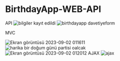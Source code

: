 # BirthdayApp-WEB-API
API
![bilgiler kayıt edildi](https://github.com/meryemtalay/BirthdayApp-WEB-API/assets/73894202/a8beba3c-dceb-4ed4-bea4-86b358350fd3)
![birthdayapp davetiyeform](https://github.com/meryemtalay/BirthdayApp-WEB-API/assets/73894202/d812af1b-c288-49b7-a074-dce0e7041b19)

MVC

![Ekran görüntüsü 2023-09-02 011611](https://github.com/meryemtalay/BirthdayApp-WEB-API/assets/73894202/1218ee02-b079-4614-97c2-3792ac42eab0)
![harika bir doğum günü partisi oalcak](https://github.com/meryemtalay/BirthdayApp-WEB-API/assets/73894202/bb59f06c-4dfe-4bca-8687-400f0eda5dd1)
![Ekran görüntüsü 2023-09-02 012012](https://github.com/meryemtalay/BirthdayApp-WEB-API/assets/73894202/3c433266-e913-4ec2-9120-f62e0ece8ecf)
AJAX
![ajax](https://github.com/meryemtalay/BirthdayApp-WEB-API/assets/73894202/2625f240-81b6-4e8a-a61e-1c8cd7ca56e8)

